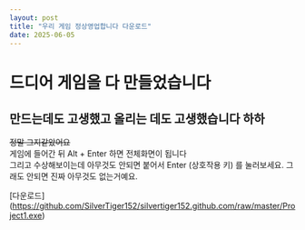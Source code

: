```yaml
---
layout: post
title: "우리 게임 정상영업합니다 다운로드"
date: 2025-06-05
---
```


# 드디어 게임을 다 만들었습니다
## 만드는데도 고생했고 올리는 데도 고생했습니다 하하
~~정말 그지같았어요~~ <br>
게임에 들어간 뒤 Alt + Enter 하면 전체화면이 됩니다 <br>
그리고 수상해보이는데 아무것도 안되면 붙어서 Enter (상호작용 키) 를 눌러보세요. 그래도 안되면 진짜 아무것도 없는거예요.

[다운로드]
(https://github.com/SilverTiger152/silvertiger152.github.com/raw/master/Project1.exe)

